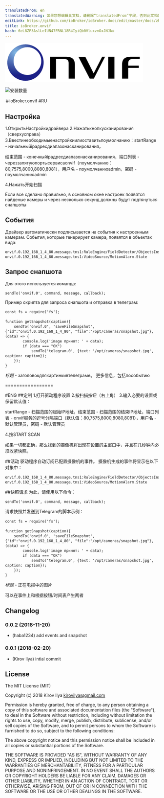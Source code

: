 ```yaml
---
translatedFrom: en
translatedWarning: 如果您想编辑此文档，请删除“translatedFrom”字段，否则此文档将再次自动翻译
editLink: https://github.com/ioBroker/ioBroker.docs/edit/master/docs/zh-cn/adapterref/iobroker.onvif/README.md
title: ioBroker.onvif
hash: 6eL8ZP3AslLeIUN47FRNL18R4IyiQb0VluxzvOxJNJk=
---
```

![商标](../../../en/adapterref/iobroker.onvif/admin/onvif_logo.png)

![安装数量](http://iobroker.live/badges/onvif-stable.svg)

＃ioBroker.onvif
#RU
## Настройка
1.ОткрытьНастройкидрайвера
2.Нажатькнопкусканирования（сверхусправа）
3.Ввестинеобходимыенастройкиилиоставитьпоумолчанию：startRange  - начальныйipадресдиапазонасканирования，

结束范围 - конечныйipадресдиапазонасканирования，端口列表 - череззапятуюпортысервисаonvif（поумолчанию：80,7575,8000,8080,8081），用户名 - поумолчаниюadmin，密码 - поумолчаниюadmin

4.Нажать开始扫描

Если все сделано правильно, в основном окне настроек появятся найденые камеры и через несколько секунд должны будут подтянуться снапшоты

## События
Драйвер автоматически подписывается на события к настроенным камерам.
События, которые генерирует камера, появятся в объектах вида:

```
onvif.0.192_168_1_4_80.message.tns1:RuleEngine/FieldDetector/ObjectsInside
onvif.0.192_168_1_4_80.message.tns1:VideoSource/MotionAlarm.State
```

## Запрос снапшота
Для этого используется команда:

```
sendTo('onvif.0', command, message, callback);
```

Пример скрипта для запроса снапшота и отправка в телеграм:

```
const fs = require('fs');

function getSnapshot(caption){
    sendTo('onvif.0', 'saveFileSnapshot', {"id":"onvif.0.192_168_1_4_80", "file":"/opt/cameras/snapshot.jpg"}, (data) => {
        console.log('image принят: ' + data);
        if (data === "OK")
            sendTo('telegram.0', {text: '/opt/cameras/snapshot.jpg', caption: caption});
    });
}
```

*标题*  - заголовокдлякартинкивтелеграме。
更多信息，包括пособытию

=================

#ENG
##定制
1.打开驱动程序设置
2.按扫描按钮（右上角）
3.输入必要的设置或保留默认值：

startRange  - 扫描范围的起始IP地址，结束范围 - 扫描范围的结束IP地址，端口列表 -  onvif服务的逗号分隔端口（默认值：80,7575,8000,8080,8081），用户名 - 默认管理员，密码 - 默认管理员

4.按START SCAN

如果一切都正确，那么找到的摄像机将出现在设置的主窗口中，并且在几秒钟内必须收紧快照。

##活动
驱动程序自动订阅已配置摄像机的事件。
摄像机生成的事件将显示在以下对象中：

```
onvif.0.192_168_1_4_80.message.tns1:RuleEngine/FieldDetector/ObjectsInside
onvif.0.192_168_1_4_80.message.tns1:VideoSource/MotionAlarm.State
```

##快照请求
为此，请使用以下命令：

```
sendTo('onvif.0', command, message, callback);
```

请求快照并发送到Telegram的脚本示例：

```
const fs = require('fs');

function getSnapshot(caption){
    sendTo('onvif.0', 'saveFileSnapshot', {"id":"onvif.0.192_168_1_4_80", "file":"/opt/cameras/snapshot.jpg"}, (data) => {
        console.log('image принят: ' + data);
        if (data === "OK")
            sendTo('telegram.0', {text: '/opt/cameras/snapshot.jpg', caption: caption});
    });
}
```

*标题*  - 正在电报中的图片

可以在事件上和根据按钮/时间表产生两者

## Changelog
### 0.0.2 (2018-11-20)
* (haba1234) add events and snapshot

### 0.0.1 (2018-02-20)
* (Kirov Ilya) intial commit

## License

The MIT License (MIT)

Copyright (c) 2018 Kirov Ilya <kirovilya@gmail.com>

Permission is hereby granted, free of charge, to any person obtaining a copy
of this software and associated documentation files (the "Software"), to deal
in the Software without restriction, including without limitation the rights
to use, copy, modify, merge, publish, distribute, sublicense, and/or sell
copies of the Software, and to permit persons to whom the Software is
furnished to do so, subject to the following conditions:

The above copyright notice and this permission notice shall be included in
all copies or substantial portions of the Software.

THE SOFTWARE IS PROVIDED "AS IS", WITHOUT WARRANTY OF ANY KIND, EXPRESS OR
IMPLIED, INCLUDING BUT NOT LIMITED TO THE WARRANTIES OF MERCHANTABILITY,
FITNESS FOR A PARTICULAR PURPOSE AND NONINFRINGEMENT. IN NO EVENT SHALL THE
AUTHORS OR COPYRIGHT HOLDERS BE LIABLE FOR ANY CLAIM, DAMAGES OR OTHER
LIABILITY, WHETHER IN AN ACTION OF CONTRACT, TORT OR OTHERWISE, ARISING FROM,
OUT OF OR IN CONNECTION WITH THE SOFTWARE OR THE USE OR OTHER DEALINGS IN
THE SOFTWARE.